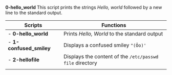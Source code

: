 **0-hello_world**
This script prints the strings _Hello, world_ followed by a new line to the standard output.

|**Scripts**                  |**Functions**                                                                                       | 
|-----------------------------|----------------------------------------------------------------------------------------------------|   
|- **0-hello_world**          |Prints *Hello, World* to the standard output                                                        |  
|- **1-confused_smiley**      |Displays a confused smiley ```"(Ôo)'```                                                             |
|- **2-hellofile**            |Displays the content of the ```/etc/passwd file``` directory                                        |
|                             |                                                                                                    | 
